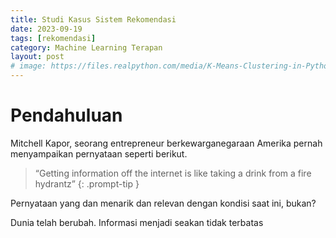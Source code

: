 ```yaml
---
title: Studi Kasus Sistem Rekomendasi
date: 2023-09-19
tags: [rekomendasi]
category: Machine Learning Terapan
layout: post
# image: https://files.realpython.com/media/K-Means-Clustering-in-Python_Watermarked.70101a29a2a2.jpg
---
```


# Pendahuluan

Mitchell Kapor, seorang entrepreneur berkewarganegaraan Amerika pernah menyampaikan pernyataan seperti berikut.

>“Getting information off the internet is like taking a drink from a fire hydrantz”
{: .prompt-tip }

Pernyataan yang dan menarik dan relevan dengan kondisi saat ini, bukan?

Dunia telah berubah. Informasi menjadi seakan tidak terbatas
